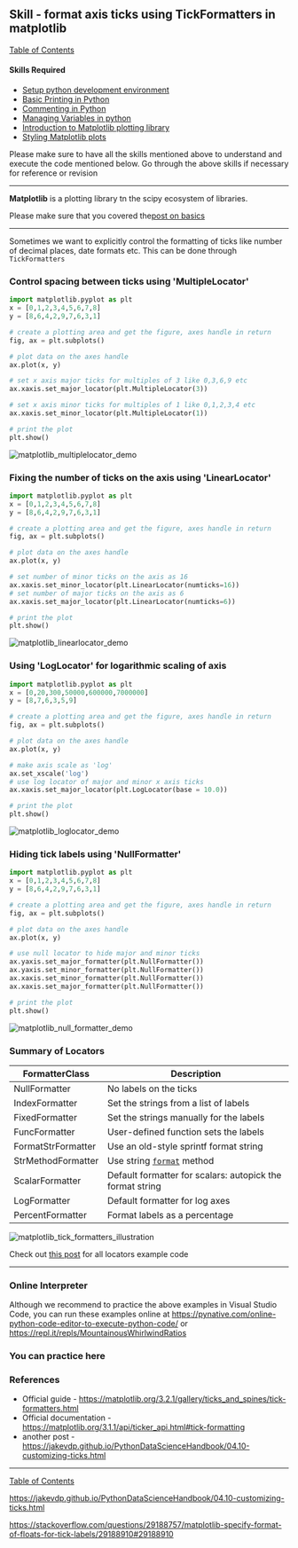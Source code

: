 ## Skill - format axis ticks using TickFormatters in matplotlib
[Table of Contents](https://nagasudhir.blogspot.com/2020/04/taming-python-table-of-contents.html)
#### Skills Required
* [Setup python development environment](https://nagasudhir.blogspot.com/2020/04/setup-python-development-environment_14.html)
* [Basic Printing in Python](https://nagasudhir.blogspot.com/2020/04/basic-printing-in-python.html)
* [Commenting in Python](https://nagasudhir.blogspot.com/2020/04/comments-in-python.html)
* [Managing Variables in python](https://nagasudhir.blogspot.com/2020/04/managing-variables-in-python.html)
* [Introduction to Matplotlib plotting library](https://nagasudhir.blogspot.com/2020/05/intro-to-matplotlib.html)
* [Styling Matplotlib plots](https://nagasudhir.blogspot.com/2020/05/styling-matplotlib-plots.html)

Please make sure to have all the skills mentioned above to understand and execute the code mentioned below. Go through the above skills if necessary for reference or revision

<hr/>

**Matplotlib** is a plotting library tn the scipy ecosystem of libraries.

Please make sure that you covered the[post on basics](https://nagasudhir.blogspot.com/2020/05/intro-to-matplotlib.html)
<hr/>

Sometimes we want to explicitly control the formatting of ticks like number of decimal places, date formats etc. This can be done through `TickFormatters`

### Control spacing between ticks using 'MultipleLocator'
```python
import matplotlib.pyplot as plt
x = [0,1,2,3,4,5,6,7,8]
y = [8,6,4,2,9,7,6,3,1]

# create a plotting area and get the figure, axes handle in return
fig, ax = plt.subplots()

# plot data on the axes handle
ax.plot(x, y)

# set x axis major ticks for multiples of 3 like 0,3,6,9 etc
ax.xaxis.set_major_locator(plt.MultipleLocator(3))

# set x axis minor ticks for multiples of 1 like 0,1,2,3,4 etc
ax.xaxis.set_minor_locator(plt.MultipleLocator(1))

# print the plot
plt.show()
```
![matplotlib_multiplelocator_demo](https://github.com/nagasudhirpulla/taming_python/raw/master/blog/skills/assets/img/matplotlib_multiplelocator_demo.PNG)

### Fixing the number of ticks on the axis using 'LinearLocator'
```python
import matplotlib.pyplot as plt
x = [0,1,2,3,4,5,6,7,8]
y = [8,6,4,2,9,7,6,3,1]

# create a plotting area and get the figure, axes handle in return
fig, ax = plt.subplots()

# plot data on the axes handle
ax.plot(x, y)

# set number of minor ticks on the axis as 16
ax.xaxis.set_minor_locator(plt.LinearLocator(numticks=16))
# set number of major ticks on the axis as 6
ax.xaxis.set_major_locator(plt.LinearLocator(numticks=6))

# print the plot
plt.show()
```
![matplotlib_linearlocator_demo](https://github.com/nagasudhirpulla/taming_python/raw/master/blog/skills/assets/img/matplotlib_linearlocator_demo.PNG)

### Using 'LogLocator' for logarithmic scaling of axis
```python
import matplotlib.pyplot as plt
x = [0,20,300,50000,600000,7000000]
y = [8,7,6,3,5,9]

# create a plotting area and get the figure, axes handle in return
fig, ax = plt.subplots()

# plot data on the axes handle
ax.plot(x, y)

# make axis scale as 'log'
ax.set_xscale('log')
# use log locator of major and minor x axis ticks
ax.xaxis.set_major_locator(plt.LogLocator(base = 10.0))

# print the plot
plt.show()
```
![matplotlib_loglocator_demo](https://github.com/nagasudhirpulla/taming_python/raw/master/blog/skills/assets/img/matplotlib_loglocator_demo.PNG)

### Hiding tick labels using 'NullFormatter'
```python
import matplotlib.pyplot as plt
x = [0,1,2,3,4,5,6,7,8]
y = [8,6,4,2,9,7,6,3,1]

# create a plotting area and get the figure, axes handle in return
fig, ax = plt.subplots()

# plot data on the axes handle
ax.plot(x, y)

# use null locator to hide major and minor ticks
ax.yaxis.set_major_formatter(plt.NullFormatter())
ax.yaxis.set_minor_formatter(plt.NullFormatter())
ax.xaxis.set_minor_formatter(plt.NullFormatter())
ax.xaxis.set_major_formatter(plt.NullFormatter())

# print the plot
plt.show()
```
![matplotlib_null_formatter_demo](https://github.com/nagasudhirpulla/taming_python/raw/master/blog/skills/assets/img/matplotlib_null_formatter_demo.PNG)

### Summary of Locators
| FormatterClass     | Description                             |
|--------------------|-----------------------------------------|
| NullFormatter      | No labels on the ticks                  |
| IndexFormatter     | Set the strings from a list of labels   |
| FixedFormatter     | Set the strings manually for the labels |
| FuncFormatter      | User-defined function sets the labels   |
| FormatStrFormatter | Use an old-style sprintf format string      |
| StrMethodFormatter | Use string [`format`](https://docs.python.org/3/library/functions.html#format "(in Python v3.8)") method      |
| ScalarFormatter    | Default formatter for scalars: autopick the format string  |
| LogFormatter       | Default formatter for log axes          |
| PercentFormatter       | Format labels as a percentage          |

![matplotlib_tick_formatters_illustration](https://github.com/nagasudhirpulla/taming_python/raw/master/blog/skills/assets/img/matplotlib_tick_formatters_illustration.png)

Check out [this post](https://matplotlib.org/3.2.1/gallery/ticks_and_spines/tick-formatters.html) for all locators example code

<hr/>

### Online Interpreter
Although we recommend to practice the above examples in Visual Studio Code, you can run these examples online at https://pynative.com/online-python-code-editor-to-execute-python-code/ or https://repl.it/repls/MountainousWhirlwindRatios

### You can practice here


### References
* Official guide - https://matplotlib.org/3.2.1/gallery/ticks_and_spines/tick-formatters.html
* Official documentation - https://matplotlib.org/3.1.1/api/ticker_api.html#tick-formatting
* another post - https://jakevdp.github.io/PythonDataScienceHandbook/04.10-customizing-ticks.html

<hr/>

[Table of Contents](https://nagasudhir.blogspot.com/2020/04/taming-python-table-of-contents.html)





https://jakevdp.github.io/PythonDataScienceHandbook/04.10-customizing-ticks.html

https://stackoverflow.com/questions/29188757/matplotlib-specify-format-of-floats-for-tick-labels/29188910#29188910


<!--stackedit_data:
eyJwcm9wZXJ0aWVzIjoidGl0bGU6IEZvcm1hdCBheGlzIHRpY2
tzIGluIG1hdHBsb3RsaWJcbmF1dGhvcjogTmFnYXN1ZGhpciBQ
dWxsYVxuZGF0ZTogJzIwMjAtMDUtMTYnXG50YWdzOiAncHl0aG
9uLCBsZWFybmluZywgdHV0b3JpYWwsIHRhbWluZ19weXRob25f
c2tpbGwnXG5jYXRlZ29yaWVzOiB0YW1pbmdfcHl0aG9uX3NraW
xsXG4iLCJoaXN0b3J5IjpbLTkyMTA0NDA3LC0xNTA4ODM0MjQ3
LDE1MTkzMDQ5NDksMjA1MTc5NzU4LC05MjQzOTI5MTUsMTY5Mj
QyMzU1NSw0NDYxOTAzODksMjA1ODc4NjUwOV19
-->